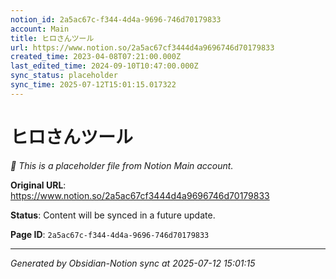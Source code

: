 ```yaml
---
notion_id: 2a5ac67c-f344-4d4a-9696-746d70179833
account: Main
title: ヒロさんツール
url: https://www.notion.so/2a5ac67cf3444d4a9696746d70179833
created_time: 2023-04-08T07:21:00.000Z
last_edited_time: 2024-09-10T10:47:00.000Z
sync_status: placeholder
sync_time: 2025-07-12T15:01:15.017322
---
```


# ヒロさんツール

*🔄 This is a placeholder file from Notion Main account.*

**Original URL**: https://www.notion.so/2a5ac67cf3444d4a9696746d70179833

**Status**: Content will be synced in a future update.

**Page ID**: `2a5ac67c-f344-4d4a-9696-746d70179833`

---

*Generated by Obsidian-Notion sync at 2025-07-12 15:01:15*

